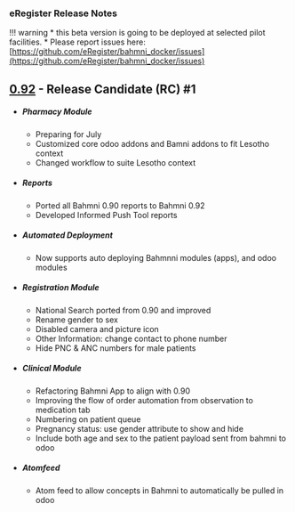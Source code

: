### eRegister Release Notes

!!! warning
    * this beta version is going to be deployed at selected pilot facilities. 
    * Please report issues here: [https://github.com/eRegister/bahmni_docker/issues](https://github.com/eRegister/bahmni_docker/issues)

## [0.92](https://bahmni.atlassian.net/wiki/spaces/BAH/pages/20185103/Release+Notes) - Release Candidate (RC) #1

* ##### Pharmacy Module
    * Preparing for July 
    * Customized core odoo addons and Bamni addons to fit Lesotho context
    * Changed workflow to suite Lesotho context
* ##### Reports
    * Ported all Bahmni 0.90 reports to Bahmni 0.92
    * Developed Informed Push Tool reports
* ##### Automated Deployment
    * Now supports auto deploying Bahmnni modules (apps), and odoo modules
* ##### Registration Module
    * National Search ported from 0.90 and improved
    * Rename gender to sex
    * Disabled camera and picture icon
    * Other Information: change contact to phone number
    * Hide PNC & ANC numbers for male patients
* ##### Clinical Module
    * Refactoring Bahmni App to align with 0.90
    * Improving the flow of order automation from observation to medication tab
    * Numbering on patient queue
    * Pregnancy status: use gender attribute to show and hide
    * Include both age and sex to the patient payload sent from bahmni to odoo
* ##### Atomfeed
    * Atom feed to allow concepts in Bahmni to automatically be pulled in odoo
